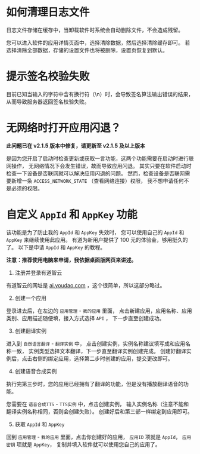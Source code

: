 # 如何清理日志文件

日志文件存储在缓存中，当卸载软件时系统会自动删除文件，不会造成残留。

您可以进入软件的应用详情页面中，选择清除数据，然后选择清除缓存即可。
若选择清除全部数据，存储的设置文件也将被删除，设置页恢复到默认。

# 提示签名校验失败

目前已知当输入的字符中含有换行符（\n）时，会导致签名算法输出错误的结果，
从而导致服务器返回签名校验失败。

# 无网络时打开应用闪退？

**此问题已在 v2.1.5 版本中修复，请更新至 v2.1.5 及以上版本**

是因为您开启了启动时检查更新或获取一言功能，这两个功能需要在启动时进行联网操作，
无网络情况下会发生错误，故而导致应用闪退。
其实只要在软件启动时检查一下设备是否联网就可以解决应用闪退的问题。
然而，检查设备是否联网需要新增一条 `ACCESS_NETWORK_STATE` （查看网络连接）权限，
我不想申请任何不是必须的权限。

# 自定义 `AppId` 和 `AppKey` 功能

该功能是为了防止我的 `AppId` 和 `AppKey` 失效时，
您可以使用自己的 `AppId` 和 `AppKey` 来继续使用此应用。
有道为新用户提供了 100 元的体验金，够用挺久的了。
以下是申请 `AppId` 和 `AppKey` 的教程。

**注意：推荐使用电脑来申请，我依据桌面版网页来讲述。**

1. 注册并登录有道智云

有道智云的网址是 [ai.youdao.com](https://ai.youdao.com/) ，这个很简单，所以这部分略过。

2. 创建一个应用

登录进去后，在左边的 `应用管理` - `我的应用` 里面，
点击新建应用，应用名称、应用类别、应用描述随便填，接入方式选择 `API` ，
下一步直至创建成功。

3. 创建翻译实例

进入到 `自然语言翻译` - `翻译实例` 中，
点击创建实例，实例名称建议填写成和应用名称一致，
实例类型选择文本翻译，下一步直至翻译实例创建完成。
创建好翻译实例后，点击右侧的绑定应用，选择第二步时创建的应用，提交更改即可。

4. 创建语音合成实例

执行完第三步时，您的应用已经拥有了翻译的功能，但是没有播放翻译语音的功能。

您需要在 `语音合成TTS` - `TTS实例` 中，点击创建实例，
输入实例名称（注意不能和翻译实例名称相同，否则会创建失败）。
创建好后和第三部一样绑定到应用即可。

5. 获取 `AppId` 和 `AppKey`

回到 `应用管理` - `我的应用` 里面，点击你创建好的应用，
`应用ID` 项就是 `AppId`， `应用密钥` 项就是 `AppKey`，
复制并填入软件就可以使用您自己的应用了。
